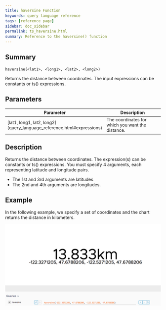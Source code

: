 ```yaml
---
title: haversine Function
keywords: query language reference
tags: [reference page]
sidebar: doc_sidebar
permalink: ts_haversine.html
summary: Reference to the haversine() function
---
```

## Summary
```
haversine(<lat1>, <long1>, <lat2>, <long2>)
```
Returns the distance between coordinates. The input expressions can be constants or ts() expressions.


## Parameters
<table style="width: 100%;">
<tbody>
<thead>
<tr><th width="20%">Parameter</th><th width="80%">Description</th></tr>
</thead>
<tr>
<td markdown="span"> [lat1, long1, lat2, long2](query_language_reference.html#expressions)</td>
<td>The coordinates for which you want the distance.</td></tr>
</tbody>
</table>


## Description
Returns the distance between coordinates. The expression(s) can be constants or ts() expressions. You must specify 4 arguments, each representing latitude and longitude pairs.
* The 1st and 3rd arguments are latitudes
* The 2nd and 4th arguments are longitudes.


## Example
In the following example, we specify a set of coordinates and the chart returns the distance in kilometers.

![ts haversine](images/ts_haversine.png)
